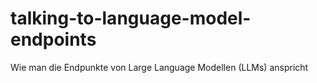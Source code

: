 # talking-to-language-model-endpoints
Wie man die Endpunkte von Large Language Modellen (LLMs) anspricht
